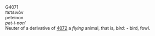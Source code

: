 G4071  
πετεινόν  
peteinon  
*pet-i-non‘*  
Neuter of a derivative of [4072](g4072) a *flying* animal, that is,
*bird:* - bird, fowl.  
